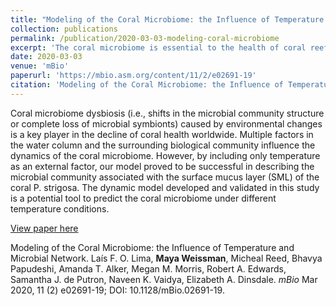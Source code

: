 ```yaml
---
title: "Modeling of the Coral Microbiome: the Influence of Temperature and Microbial Network"
collection: publications
permalink: /publication/2020-03-03-modeling-coral-microbiome
excerpt: 'The coral microbiome is essential to the health of coral reefs and sensitive to environmental changes. We found that the microbiome was best predicted by a model that took into account the temperature profile that was closest to the local thermal environment, regardless of the microbial network profile.'
date: 2020-03-03
venue: 'mBio'
paperurl: 'https://mbio.asm.org/content/11/2/e02691-19'
citation: 'Modeling of the Coral Microbiome: the Influence of Temperature and Microbial Network. L.F.O. Lima, M. Weissman, M. Reed, B. Papudeshi, A.T. Alker, M.M. Morris, R.A. Edwards, S.J. de Putron, N.K. Vaidya, E.A. Dinsdale. <i>mBio</i> Mar 2020, 11 (2) e02691-19; DOI: 10.1128/mBio.02691-19.'
---
```

Coral microbiome dysbiosis (i.e., shifts in the microbial community structure or complete loss of microbial symbionts) caused by environmental changes is a key player in the decline of coral health worldwide. Multiple factors in the water column and the surrounding biological community influence the dynamics of the coral microbiome. However, by including only temperature as an external factor, our model proved to be successful in describing the microbial community associated with the surface mucus layer (SML) of the coral P. strigosa. The dynamic model developed and validated in this study is a potential tool to predict the coral microbiome under different temperature conditions.

[View paper here](https://mbio.asm.org/content/11/2/e02691-19)

Modeling of the Coral Microbiome: the Influence of Temperature and Microbial Network. Laís F. O. Lima, <b>Maya Weissman</b>, Micheal Reed, Bhavya Papudeshi, Amanda T. Alker, Megan M. Morris, Robert A. Edwards, Samantha J. de Putron, Naveen K. Vaidya, Elizabeth A. Dinsdale. <i>mBio</i> Mar 2020, 11 (2) e02691-19; DOI: 10.1128/mBio.02691-19.
